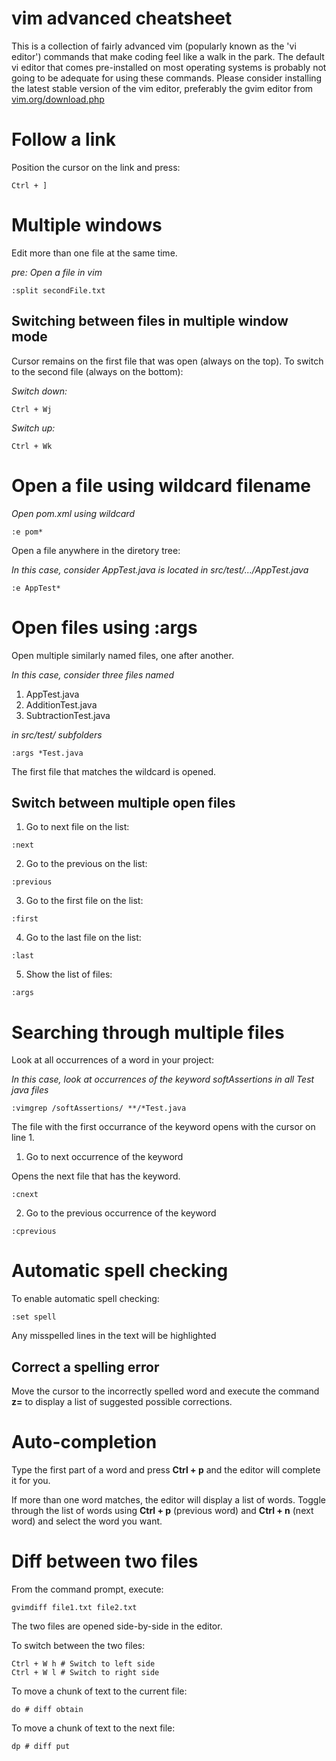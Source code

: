 # vim advanced cheatsheet

This is a collection of fairly advanced vim (popularly known as the 'vi editor') commands that make coding feel like a walk in the park. The default vi editor that comes pre-installed on most operating systems is probably not going to be adequate for using these commands. Please consider installing the latest stable version of the vim editor, preferably the gvim editor from [vim.org/download.php](https://www.vim.org/download.php)


# Follow a link

Position the cursor on the link and press:

```
Ctrl + ]
```

# Multiple windows

Edit more than one file at the same time.

*pre: Open a file in vim*

```
:split secondFile.txt
```

## Switching between files in multiple window mode

Cursor remains on the first file that was open (always on the top). To switch to the second file (always on the bottom):

*Switch down:*
```
Ctrl + Wj
```

*Switch up:*
```
Ctrl + Wk
```

# Open a file using wildcard filename

*Open pom.xml using wildcard*
```
:e pom*
```

Open a file anywhere in the diretory tree: 

*In this case, consider AppTest.java is located in src/test/.../AppTest.java*
```
:e AppTest*
```

# Open files using :args

Open multiple similarly named files, one after another.

*In this case, consider three files named*
1. AppTest.java
2. AdditionTest.java
3. SubtractionTest.java 

*in src/test/ subfolders*

```
:args *Test.java
```

The first file that matches the wildcard is opened.

## Switch between multiple open files

1. Go to next file on the list:
```
:next
```

2. Go to the previous on the list:
```
:previous
```

3. Go to the first file on the list:
```
:first
```

4. Go to the last file on the list:
```
:last
```

5. Show the list of files:
```
:args
```

# Searching through multiple files

Look at all occurrences of a word in your project:

*In this case, look at occurrences of the keyword softAssertions in all Test java files*

```
:vimgrep /softAssertions/ **/*Test.java
```

The file with the first occurrance of the keyword opens with the cursor on line 1.

1. Go to next occurrence of the keyword

Opens the next file that has the keyword.
```
:cnext
```


2. Go to the previous occurrence of the keyword
```
:cprevious
```

# Automatic spell checking

To enable automatic spell checking:

```
:set spell
```

Any misspelled lines in the text will be highlighted

## Correct a spelling error

Move the cursor to the incorrectly spelled word and execute the command **z=** to display a list of suggested possible corrections.

# Auto-completion

Type the first part of a word and press **Ctrl + p** and the editor will complete it for you.

If more than one word matches, the editor will display a list of words. Toggle through the list of words using **Ctrl + p** (previous word) and **Ctrl + n** (next word) and select the word you want.

# Diff between two files

From the command prompt, execute:

```
gvimdiff file1.txt file2.txt
```

The two files are opened side-by-side in the editor. 

To switch between the two files:
```
Ctrl + W h # Switch to left side
Ctrl + W l # Switch to right side
```

To move a chunk of text to the current file:
```
do # diff obtain
``` 

To move a chunk of text to the next file:
```
dp # diff put
```

